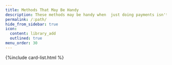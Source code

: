```yaml
---
title: Methods That May Be Handy
description: These methods may be handy when  just doing payments isn't enough.
permalink: /:path/
hide_from_sidebar: true
icon:
  content: library_add
  outlined: true
menu_order: 30
---
```

{%include card-list.html %}
